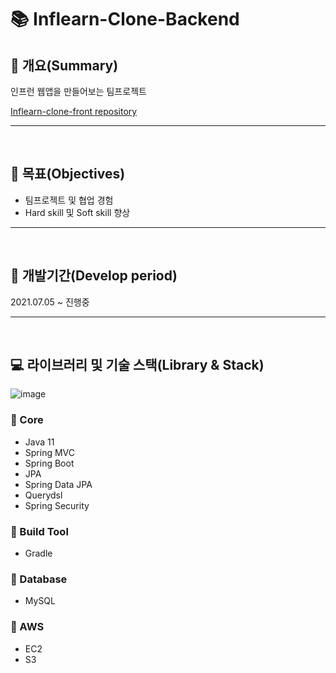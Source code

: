 # 📚 Inflearn-Clone-Backend

## 📖 개요(Summary)

인프런 웹앱을 만들어보는 팀프로젝트

[Inflearn-clone-front repository](https://github.com/MinwooJJ/inflearn-clone-front)

---

<br />

## 🎯 목표(Objectives)

- 팀프로젝트 및 협업 경험
- Hard skill 및 Soft skill 향상

---

<br />

## 📆 개발기간(Develop period)

2021.07.05 ~ 진행중

---

<br />

## 💻 라이브러리 및 기술 스택(Library & Stack)

![image](https://user-images.githubusercontent.com/60773356/128631429-8ab1d060-b276-4809-ba8b-920f015d2274.png)


### 🔧 Core
- Java 11
- Spring MVC
- Spring Boot
- JPA
- Spring Data JPA
- Querydsl
- Spring Security

### 🔧 Build Tool
- Gradle

### 🔧 Database
- MySQL

### 🔧 AWS
- EC2
- S3











